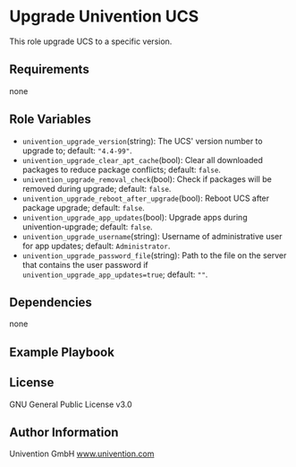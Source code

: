 Upgrade Univention UCS
=========

This role upgrade UCS to a specific version.

Requirements
------------

none

Role Variables
--------------

- `univention_upgrade_version`(string): The UCS' version number to upgrade to; default: `"4.4-99"`.
- `univention_upgrade_clear_apt_cache`(bool): Clear all downloaded packages to reduce package conflicts; default: `false`.
- `univention_upgrade_removal_check`(bool): Check if packages will be removed during upgrade; default: `false`.
- `univention_upgrade_reboot_after_upgrade`(bool): Reboot UCS after package upgrade; default: `false`.
- `univention_upgrade_app_updates`(bool): Upgrade apps during univention-upgrade; default: `false`.
- `univention_upgrade_username`(string): Username of administrative user for app updates; default: `Administrator`.
- `univention_upgrade_password_file`(string): Path to the file on the server that contains the user password if `univention_upgrade_app_updates=true`; default: `""`.

Dependencies
------------

none

Example Playbook
----------------


License
-------

GNU General Public License v3.0

Author Information
------------------

Univention GmbH
www.univention.com
